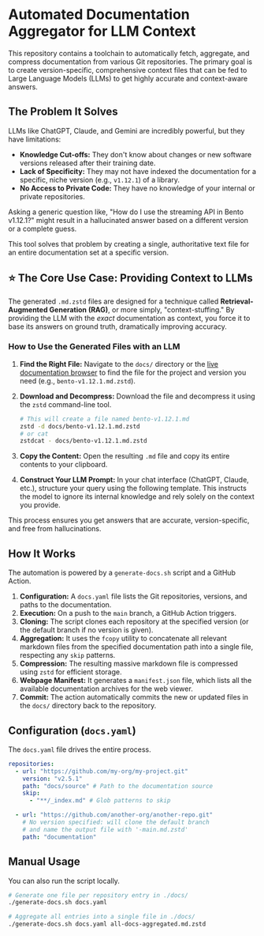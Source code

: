 # Automated Documentation Aggregator for LLM Context

This repository contains a toolchain to automatically fetch, aggregate, and compress documentation from various Git repositories. The primary goal is to create version-specific, comprehensive context files that can be fed to Large Language Models (LLMs) to get highly accurate and context-aware answers.

## The Problem It Solves

LLMs like ChatGPT, Claude, and Gemini are incredibly powerful, but they have limitations:
-   **Knowledge Cut-offs:** They don't know about changes or new software versions released after their training date.
-   **Lack of Specificity:** They may not have indexed the documentation for a specific, niche version (e.g., `v1.12.1`) of a library.
-   **No Access to Private Code:** They have no knowledge of your internal or private repositories.

Asking a generic question like, "How do I use the streaming API in Bento v1.12.1?" might result in a hallucinated answer based on a different version or a complete guess.

This tool solves that problem by creating a single, authoritative text file for an entire documentation set at a specific version.

## ⭐ The Core Use Case: Providing Context to LLMs

The generated `.md.zstd` files are designed for a technique called **Retrieval-Augmented Generation (RAG)**, or more simply, "context-stuffing." By providing the LLM with the *exact* documentation as context, you force it to base its answers on ground truth, dramatically improving accuracy.

### How to Use the Generated Files with an LLM

1.  **Find the Right File:** Navigate to the `docs/` directory or the [live documentation browser](https://akhenakh.github.io/akhenakh/) to find the file for the project and version you need (e.g., `bento-v1.12.1.md.zstd`).

2.  **Download and Decompress:** Download the file and decompress it using the `zstd` command-line tool.
    ```bash
    # This will create a file named bento-v1.12.1.md
    zstd -d docs/bento-v1.12.1.md.zstd
    # or cat
    zstdcat - docs/bento-v1.12.1.md.zstd
    ```

3.  **Copy the Content:** Open the resulting `.md` file and copy its entire contents to your clipboard.

4.  **Construct Your LLM Prompt:** In your chat interface (ChatGPT, Claude, etc.), structure your query using the following template. This instructs the model to ignore its internal knowledge and rely solely on the context you provide.


This process ensures you get answers that are accurate, version-specific, and free from hallucinations.

## How It Works

The automation is powered by a `generate-docs.sh` script and a GitHub Action.

1.  **Configuration:** A `docs.yaml` file lists the Git repositories, versions, and paths to the documentation.
2.  **Execution:** On a push to the `main` branch, a GitHub Action triggers.
3.  **Cloning:** The script clones each repository at the specified version (or the default branch if no version is given).
4.  **Aggregation:** It uses the `fcopy` utility to concatenate all relevant markdown files from the specified documentation path into a single file, respecting any `skip` patterns.
5.  **Compression:** The resulting massive markdown file is compressed using `zstd` for efficient storage.
6.  **Webpage Manifest:** It generates a `manifest.json` file, which lists all the available documentation archives for the web viewer.
7.  **Commit:** The action automatically commits the new or updated files in the `docs/` directory back to the repository.

## Configuration (`docs.yaml`)

The `docs.yaml` file drives the entire process.

```yaml
repositories:
  - url: "https://github.com/my-org/my-project.git"
    version: "v2.5.1"
    path: "docs/source" # Path to the documentation source
    skip:
      - "**/_index.md" # Glob patterns to skip

  - url: "https://github.com/another-org/another-repo.git"
    # No version specified: will clone the default branch
    # and name the output file with '-main.md.zstd'
    path: "documentation"
```

## Manual Usage

You can also run the script locally.

```bash
# Generate one file per repository entry in ./docs/
./generate-docs.sh docs.yaml

# Aggregate all entries into a single file in ./docs/
./generate-docs.sh docs.yaml all-docs-aggregated.md.zstd
```
